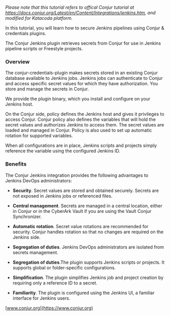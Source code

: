 *Please note that this tutorial refers to offical Conjur tutorial at https://docs.conjur.org/Latest/en/Content/Integrations/jenkins.htm, and modified for Katacoda platform.*

In this tutorial, you will learn how to secure Jenkins pipelines using Conjur & credentials plugins.

The Conjur Jenkins plugin retrieves secrets from Conjur for use in Jenkins pipeline scripts or Freestyle projects.

### Overview
The conjur-credentials-plugin makes secrets stored in an existing Conjur database available to Jenkins jobs. Jenkins jobs can authenticate to Conjur and access specific secret values for which they have authorization. You store and manage the secrets in Conjur.

We provide the plugin binary, which you install and configure on your Jenkins host.

On the Conjur side, policy defines the Jenkins host and gives it privileges to access Conjur. Conjur policy also defines the variables that will hold the secret values and authorizes Jenkins to access them. The secret values are loaded and managed in Conjur. Policy is also used to set up automatic rotation for supported variables.

When all configurations are in place, Jenkins scripts and projects simply reference the variable using the configured Jenkins ID.

### Benefits
The Conjur Jenkins integration provides the following advantages to Jenkins DevOps administrators:

- **Security**. Secret values are stored and obtained securely. Secrets are not exposed in Jenkins jobs or referenced files.

- **Central management**. Secrets are managed in a central location, either in Conjur or in the CyberArk Vault if you are using the Vault Conjur Synchronizer.

- **Automatic rotation**. Secret value rotations are recommended for security. Conjur handles rotation so that no changes are required on the Jenkins side.

- **Segregation of duties**. Jenkins DevOps administrators are isolated from secrets management.

- **Segregation of duties**.The plugin supports Jenkins scripts or projects. It supports global or folder-specific configurations.

- **Simplification**. The plugin simplifies Jenkins job and project creation by requiring only a reference ID to a secret.

- **Familiarity**. The plugin is configured using the Jenkins UI, a familiar interface for Jenkins users.


[www.conjur.org](https://www.conjur.org)
